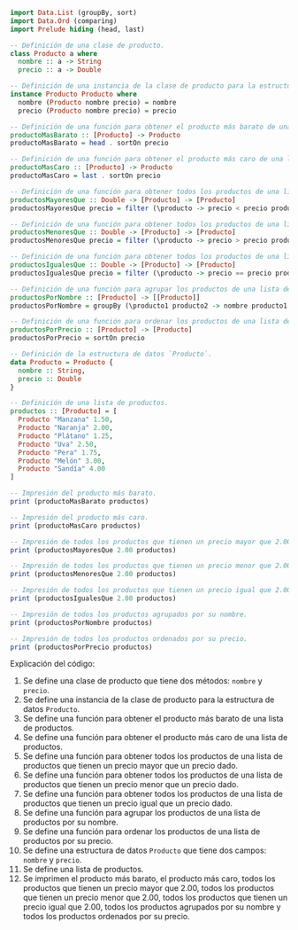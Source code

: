 ```haskell
import Data.List (groupBy, sort)
import Data.Ord (comparing)
import Prelude hiding (head, last)

-- Definición de una clase de producto.
class Producto a where
  nombre :: a -> String
  precio :: a -> Double

-- Definición de una instancia de la clase de producto para la estructura de datos `Producto`.
instance Producto Producto where
  nombre (Producto nombre precio) = nombre
  precio (Producto nombre precio) = precio

-- Definición de una función para obtener el producto más barato de una lista de productos.
productoMasBarato :: [Producto] -> Producto
productoMasBarato = head . sortOn precio

-- Definición de una función para obtener el producto más caro de una lista de productos.
productoMasCaro :: [Producto] -> Producto
productoMasCaro = last . sortOn precio

-- Definición de una función para obtener todos los productos de una lista de productos que tienen un precio mayor que un precio dado.
productosMayoresQue :: Double -> [Producto] -> [Producto]
productosMayoresQue precio = filter (\producto -> precio < precio producto)

-- Definición de una función para obtener todos los productos de una lista de productos que tienen un precio menor que un precio dado.
productosMenoresQue :: Double -> [Producto] -> [Producto]
productosMenoresQue precio = filter (\producto -> precio > precio producto)

-- Definición de una función para obtener todos los productos de una lista de productos que tienen un precio igual que un precio dado.
productosIgualesQue :: Double -> [Producto] -> [Producto]
productosIgualesQue precio = filter (\producto -> precio == precio producto)

-- Definición de una función para agrupar los productos de una lista de productos por su nombre.
productosPorNombre :: [Producto] -> [[Producto]]
productosPorNombre = groupBy (\producto1 producto2 -> nombre producto1 == nombre producto2)

-- Definición de una función para ordenar los productos de una lista de productos por su precio.
productosPorPrecio :: [Producto] -> [Producto]
productosPorPrecio = sortOn precio

-- Definición de la estructura de datos `Producto`.
data Producto = Producto {
  nombre :: String,
  precio :: Double
}

-- Definición de una lista de productos.
productos :: [Producto] = [
  Producto "Manzana" 1.50,
  Producto "Naranja" 2.00,
  Producto "Plátano" 1.25,
  Producto "Uva" 2.50,
  Producto "Pera" 1.75,
  Producto "Melón" 3.00,
  Producto "Sandía" 4.00
]

-- Impresión del producto más barato.
print (productoMasBarato productos)

-- Impresión del producto más caro.
print (productoMasCaro productos)

-- Impresión de todos los productos que tienen un precio mayor que 2.00.
print (productosMayoresQue 2.00 productos)

-- Impresión de todos los productos que tienen un precio menor que 2.00.
print (productosMenoresQue 2.00 productos)

-- Impresión de todos los productos que tienen un precio igual que 2.00.
print (productosIgualesQue 2.00 productos)

-- Impresión de todos los productos agrupados por su nombre.
print (productosPorNombre productos)

-- Impresión de todos los productos ordenados por su precio.
print (productosPorPrecio productos)
```

Explicación del código:

1. Se define una clase de producto que tiene dos métodos: `nombre` y `precio`.
2. Se define una instancia de la clase de producto para la estructura de datos `Producto`.
3. Se define una función para obtener el producto más barato de una lista de productos.
4. Se define una función para obtener el producto más caro de una lista de productos.
5. Se define una función para obtener todos los productos de una lista de productos que tienen un precio mayor que un precio dado.
6. Se define una función para obtener todos los productos de una lista de productos que tienen un precio menor que un precio dado.
7. Se define una función para obtener todos los productos de una lista de productos que tienen un precio igual que un precio dado.
8. Se define una función para agrupar los productos de una lista de productos por su nombre.
9. Se define una función para ordenar los productos de una lista de productos por su precio.
10. Se define una estructura de datos `Producto` que tiene dos campos: `nombre` y `precio`.
11. Se define una lista de productos.
12. Se imprimen el producto más barato, el producto más caro, todos los productos que tienen un precio mayor que 2.00, todos los productos que tienen un precio menor que 2.00, todos los productos que tienen un precio igual que 2.00, todos los productos agrupados por su nombre y todos los productos ordenados por su precio.